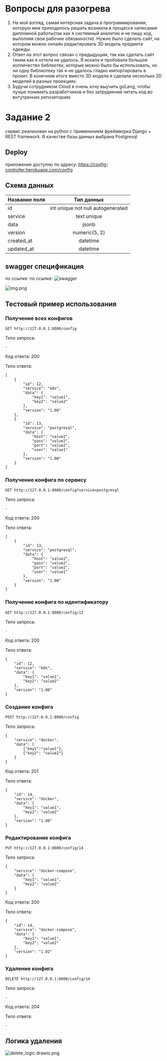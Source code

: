 # Вопросы для разогрева #
1. На мой взгляд, самая интерсная задача в программировании, которую мне приходилось решать возникла в процессе написания дипломной работы(так как я системный аналитик и не пишу код, выполняя свои рабочие обязанности). Нужно было сделать сайт, на котором можно онлайн редактировать 3D модель предмета одежды. 
2. Ответ на этот вопрос связан с предыдущим, так как сделать сайт таким как я хотела не удалось. Я искала и пробовала большое колличество библиотек, которые можно было бы использовать, но ни одну библиотеку так и не удалось гладко импортировать в проект. В конечном итоге вместо 3D модели я сделала несколько 2D моделей в разных проекциях.
3. Будучи сотрудником Cloud я очень хочу выучить goLang, чтобы лучше понимать разработчиков и без затруднений читать код во внтутренних репозиториях


# Задание 2 #
сервис реализован на python с применением фреймворка Django + REST framework.
В качестве базы данных выбрана Postgresql

## Deploy ##
приложение доступно по адресу: https://config-controller.herokuapp.com/config


## Схема данных ##

| Название поля       | Тип данных               | 
| ------------- |:------------------:| 
| id     | int unique not null autogenerated    |
| service     | text unique | 
| data  | jsonb       |  
| version  | numeric(5, 2)         |
| created_at  | datetime         |
| updated_at  | datetime         |

## swagger спецификация ##
по ссылке: по ссылке: ![swagger](https://github.com/zverevaamaria/config-controller-app/blob/main/config-controller.yaml)

![img.png](img.png)

## Тестовый пример использования ##
### Получение всех конфигов ###
````
GET http://127.0.0.1:8000/config
````
Тело запроса:
````
-
````
Код ответа: 200

Тело ответа:
````
[
    {
        "id": 12,
        "service": "k8s",
        "data": {
            "key1": "value1",
            "key2": "value2"
        },
        "version": "1.00"
    },
    {
        "id": 13,
        "service": "postgresql",
        "data": {
            "host": "value2",
            "pass": "value2",
            "port": "value2",
            "user": "value1"
        },
        "version": "1.00"
    }
]
````
### Получение конфига по сервису ###
````
GET http://127.0.0.1:8000/config?service=postgresql
````
Тело запроса:
````
-
````
Код ответа: 200

Тело ответа:
````
[
    {
        "id": 13,
        "service": "postgresql",
        "data": {
            "host": "value2",
            "pass": "value2",
            "port": "value2",
            "user": "value1"
        },
        "version": "1.00"
    }
]
````
### Получение конфига по идентификатору ###
````
GET http://127.0.0.1:8000/config/12
````
Тело запроса:
````
-
````
Код ответа: 200

Тело ответа:
````
{
    "id": 12,
    "service": "k8s",
    "data": {
        "key1": "value1",
        "key2": "value2"
    },
    "version": "1.00"
}
````
### Создание конфига ###
````
POST http://127.0.0.1:8000/config
````
Тело запроса:
````
{
    "service": "docker",
    "data": [
        {"key1":"value1"}, 
        {"key2": "value2"}
    ]
}
````
Код ответа: 201

Тело ответа:
````
{
    "id": 14,
    "service": "docker",
    "data": {
        "key1": "value1",
        "key2": "value2"
    },
    "version": "1.00"
}
````

### Редактирование конфига ###
````
PUT http://127.0.0.1:8000/config/14
````
Тело запроса:
````
{
    "service": "docker-compose",
    "data": {
        "key1": "value1",
        "key2": "value2"
    }
}
````
Код ответа: 200

Тело ответа:
````
{
    "id": 14,
    "service": "docker-compose",
    "data": {
        "key1": "value1",
        "key2": "value2"
    },
    "version": "1.02"
}
````

### Удаление конфига ###
````
DELETE http://127.0.0.1:8000/config/14
````
Тело запроса:
````
-
````
Код ответа: 204

Тело ответа:
````
-
````
## Логика удаления ##
![delete_logic.drawio.png](delete_logic.drawio.png)


